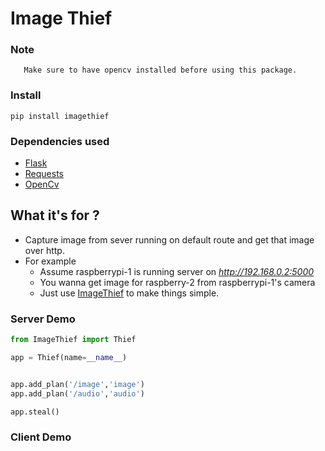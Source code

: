 # Image Thief 
### Note
       Make sure to have opencv installed before using this package.
### Install
    pip install imagethief

### Dependencies used 
- [Flask](https://github.com/pallets/flask)
- [Requests](https://github.com/psf/requests)
- [OpenCv](https://pypi.org/project/opencv-python/)
## What it's for ?
- Capture image from sever running on default route and get that image over http.
- For example 
    - Assume raspberrypi-1 is running server on *http://192.168.0.2:5000*
    - You wanna get image for raspberry-2 from raspberrypi-1's camera
    - Just use [ImageThief](https://pypi.org/project/ImageThief/) to make things simple.
    
### Server Demo
```python
from ImageThief import Thief

app = Thief(name=__name__)


app.add_plan('/image','image')
app.add_plan('/audio','audio')

app.steal()

```

### Client Demo
```python


```

